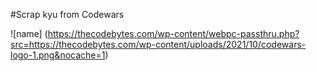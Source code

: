 #Scrap kyu from Codewars

![name] (https://thecodebytes.com/wp-content/webpc-passthru.php?src=https://thecodebytes.com/wp-content/uploads/2021/10/codewars-logo-1.png&nocache=1)

